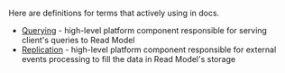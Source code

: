 Here are definitions for terms that actively using in docs.

* [Querying](desing-overview\querying-design.md) - high-level platform component responsible for serving client's queries to Read Model
* [Replication](desing-overview\replication-design.md) - high-level platform component responsible for external events processing to fill the data in Read Model's storage
